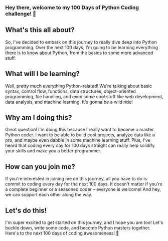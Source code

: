 

### Hey there, welcome to my 100 Days of Python Coding challenge! 🐍

## What's this all about?
So, I've decided to embark on this journey to really dive deep into Python programming. Over the next 100 days, I'm going to be learning everything there is to know about Python, from the basics to some more advanced stuff.

## What will I be learning?
Well, pretty much everything Python-related! We're talking about basic syntax, control flow, functions, data structures, object-oriented programming, file handling, and even some cool stuff like web development, data analysis, and machine learning. It's gonna be a wild ride!

## Why am I doing this?
Great question! I'm doing this because I really want to become a master Python coder. I want to be able to build cool projects, analyze data like a pro, and maybe even dabble in some machine learning stuff. Plus, I've heard that coding every day for 100 days straight can really help solidify your skills and make you a better programmer.

## How can you join me?
If you're interested in joining me on this journey, all you have to do is commit to coding every day for the next 100 days. It doesn't matter if you're a complete beginner or a seasoned coder – everyone is welcome! And hey, we can support each other along the way.

## Let's do this!
I'm super excited to get started on this journey, and I hope you are too! Let's buckle down, write some code, and become Python masters together. Here's to the next 100 days of coding awesomeness! 🚀
